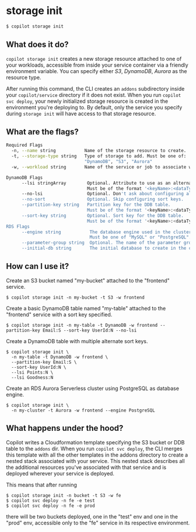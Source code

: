 # storage init
```bash
$ copilot storage init
```
## What does it do?
`copilot storage init` creates a new storage resource attached to one of your workloads, accessible from inside your service container via a friendly environment variable. You can specify either *S3*, *DynamoDB*, *Aurora* as the resource type.

After running this command, the CLI creates an `addons` subdirectory inside your `copilot/service` directory if it does not exist. When you run `copilot svc deploy`, your newly initialized storage resource is created in the environment you're deploying to. By default, only the service you specify during `storage init` will have access to that storage resource.

## What are the flags?
```bash
Required Flags
  -n, --name string           Name of the storage resource to create.
  -t, --storage-type string   Type of storage to add. Must be one of:
                              "DynamoDB", "S3", "Aurora"
  -w, --workload string       Name of the service or job to associate with storage.

DynamoDB Flags
      --lsi stringArray        Optional. Attribute to use as an alternate sort key. May be specified up to 5 times.
                               Must be of the format '<keyName>:<dataType>'.
      --no-lsi                 Optional. Don't ask about configuring alternate sort keys.
      --no-sort                Optional. Skip configuring sort keys.
      --partition-key string   Partition key for the DDB table.
                               Must be of the format '<keyName>:<dataType>'.
      --sort-key string        Optional. Sort key for the DDB table.
                               Must be of the format '<keyName>:<dataType>'.
RDS Flags
      --engine string           The database engine used in the cluster.
                                Must be one of "MySQL" or "PostgreSQL".
      --parameter-group string  Optional. The name of the parameter group to associate with the cluster.
      --initial-db string       The initial database to create in the cluster.
```

## How can I use it? 
Create an S3 bucket named "my-bucket" attached to the "frontend" service.

```
$ copilot storage init -n my-bucket -t S3 -w frontend
```
Create a basic DynamoDB table named "my-table" attached to the "frontend" service with a sort key specified.

```
$ copilot storage init -n my-table -t DynamoDB -w frontend --partition-key Email:S --sort-key UserId:N --no-lsi
```

Create a DynamoDB table with multiple alternate sort keys.

```
$ copilot storage init \
  -n my-table -t DynamoDB -w frontend \
  --partition-key Email:S \
  --sort-key UserId:N \
  --lsi Points:N \
  --lsi Goodness:N
```

Create an RDS Aurora Serverless cluster using PostgreSQL as database engine.
```
$ copilot storage init \
  -n my-cluster -t Aurora -w frontend --engine PostgreSQL
```

## What happens under the hood?
Copilot writes a Cloudformation template specifying the S3 bucket or DDB table to the `addons` dir. When you run `copilot svc deploy`, the CLI merges this template with all the other templates in the addons directory to create a nested stack associated with your service. This nested stack describes all the additional resources you've associated with that service and is deployed wherever your service is deployed. 

This means that after running
```
$ copilot storage init -n bucket -t S3 -w fe
$ copilot svc deploy -n fe -e test
$ copilot svc deploy -n fe -e prod
```
there will be two buckets deployed, one in the "test" env and one in the "prod" env, accessible only to the "fe" service in its respective environment. 
